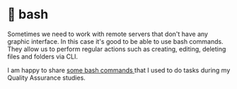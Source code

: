 # 📌 bash

Sometimes we need to work with remote servers that don't have any graphic interface. In this case it's good to be able to use bash commands. They allow us to perform regular actions such as creating, editing, deleting files and folders via CLI. 

I am happy to share  <a href="https://docs.google.com/document/d/17wsJ9c-uQrZ4iOyN_EdrVZ7UCuXNzXkg_OQt0cPaK_s/edit ">some bash commands </a> that I used to do tasks during my Quality Assurance studies. 
